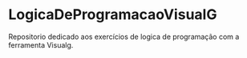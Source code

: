 # LogicaDeProgramacaoVisualG
Repositorio dedicado aos exercícios de logica de programação com a ferramenta Visualg.
